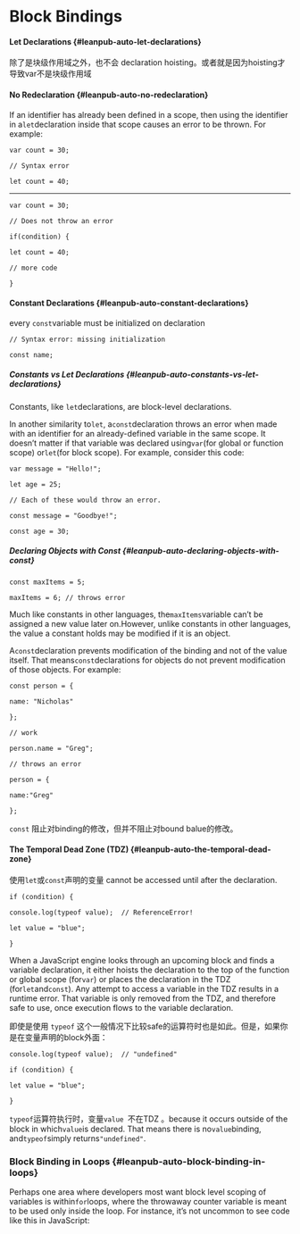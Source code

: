 # Block Bindings

#### Let Declarations {#leanpub-auto-let-declarations}

除了是块级作用域之外，也不会 declaration hoisting。或者就是因为hoisting才导致var不是块级作用域

#### No Redeclaration {#leanpub-auto-no-redeclaration}

If an identifier has already been defined in a scope, then using the identifier in a`let`declaration inside that scope causes an error to be thrown. For example:

`var count = 30;`

`// Syntax error`

`let count = 40;`

---

`var count = 30;`

`// Does not throw an error`

`if(condition) {`

`let count = 40;`

`// more code`

`}`

#### Constant Declarations {#leanpub-auto-constant-declarations}

every `const`variable must be initialized on declaration

`// Syntax error: missing initialization`

`const name;`

##### Constants vs Let Declarations {#leanpub-auto-constants-vs-let-declarations}

Constants, like `let`declarations, are block-level declarations.

In another similarity to`let`, a`const`declaration throws an error when made with an identifier for an already-defined variable in the same scope. It doesn’t matter if that variable was declared using`var`\(for global or function scope\) or`let`\(for block scope\). For example, consider this code:

`var message = "Hello!";`

`let age = 25;`

`// Each of these would throw an error.`

`const message = "Goodbye!";`

`const age = 30;`

##### Declaring Objects with Const {#leanpub-auto-declaring-objects-with-const}

`const maxItems = 5;`

`maxItems = 6; // throws error`

Much like constants in other languages, the`maxItems`variable can’t be assigned a new value later on.However, unlike constants in other languages, the value a constant holds may be modified if it is an object.

A`const`declaration prevents modification of the binding and not of the value itself. That means`const`declarations for objects do not prevent modification of those objects. For example:

`const person = {`

`name: "Nicholas"`

`};`

`// work`

`person.name = "Greg";`

`// throws an error`

`person = {`

`name:"Greg"`

`};`

`const` 阻止对binding的修改，但并不阻止对bound balue的修改。

#### The Temporal Dead Zone \(TDZ\) {#leanpub-auto-the-temporal-dead-zone}

使用`let`或`const`声明的变量 cannot be accessed until after the declaration.

`if (condition) {`

`console.log(typeof value);  // ReferenceError!`

`let value = "blue";`

`}`

When a JavaScript engine looks through an upcoming block and finds a variable declaration, it either hoists the declaration to the top of the function or global scope \(for`var`\) or places the declaration in the TDZ \(for`let`and`const`\). Any attempt to access a variable in the TDZ results in a runtime error. That variable is only removed from the TDZ, and therefore safe to use, once execution flows to the variable declaration.

即使是使用 `typeof` 这个一般情况下比较safe的运算符时也是如此。但是，如果你是在变量声明的block外面：

`console.log(typeof value);  // "undefined"`

`if (condition) {`

`let value = "blue";`

`}`

`typeof`运算符执行时，变量`value `不在TDZ 。because it occurs outside of the block in which`value`is declared. That means there is no`value`binding, and`typeof`simply returns`"undefined"`.

### Block Binding in Loops {#leanpub-auto-block-binding-in-loops}

Perhaps one area where developers most want block level scoping of variables is within`for`loops, where the throwaway counter variable is meant to be used only inside the loop. For instance, it’s not uncommon to see code like this in JavaScript:

  


